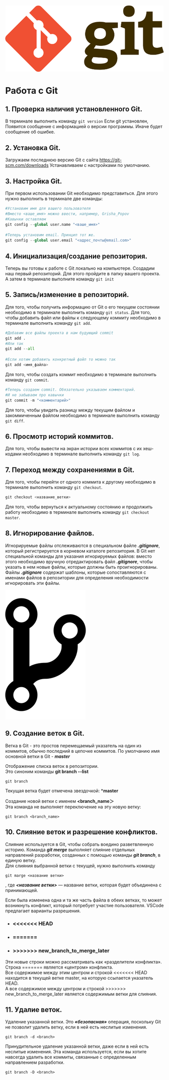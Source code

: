 ![logo](Git-Logo-2Color.png)
# Работа с Git

## 1. Проверка наличия установленного Git.
В терминале выполнить команду `git version`
Если git установлен, Появится сообщение с информацией о версии программы.
Иначе будет сообщение об ошибке.

## 2. Установка Git.
Загружаем последнюю версию Git с сайта https://git-scm.com/downloads Устанавливаем с настройками по умолчанию.

## 3. Настройка Git.
При первом использовании Git необходимо представиться.
Для этого нужно выполнить в терминале две команды:
```python
#Установим имя для вашего пользователя
#Вместо <ваше_имя> можно ввести, например, Grisha_Popov
#Кавычки оставляем
git config --global user.name "<ваше_имя>"

#Теперь установим email. Принцип тот же.
git config --global user.email "<адрес_почты@email.com>"
```

## 4. Инициализация/создание репозитория.
Теперь вы готовы к работе с Git локально на компьютере.
Создадим наш первый репозиторий. Для этого пройдите в папку вашего проекта.
А затем в терминале выполните команду `git init`

## 5. Запись/изменение в репозиторий.
Для того, чтобы получить информацию от Git о его текущем состоянии необходимо в терминале выполнить команду `git status`.
Для того, чтобы добавить файл или файлы к следующему коммиту необходимо в терминале выполнить команду `git add`.
```python
#Добавим все файлы проекта в нам будующий commit
git add .
#Или так
git add --all

#Если хотим добавить конкретный файл то можно так
git add <имя_файла> 
```
Для того, чтобы создать коммит необходимо в терминале выполнить команду `git commit`.
```python
#Теперь создаем commit. Обязательно указываем комментарий.
#И не забываем про кавычки
git commit -m "<комментарий>"
```
Для того, чтобы увидеть разницу между текущим файлом и закоммиченным файлом необходимо в терминале выполнить команду `git diff`.

## 6. Просмотр историй коммитов.
Для того, чтобы вывести на экран истории всех коммитов с их хеш-кодами необходимо в терминале выполнить команду `git log`.

## 7. Переход между сохранениями в Git.
Для того, чтобы перейти от одного коммита к другому необходимо в терминале выполнить команду `git checkout`.
```python
git checkout <название_ветки>
```
Для того, чтобы вернуться к актуальному состоянию и продолжить работу необходимо в терминале выполнить команду `git checkout master`.

## 8. Игнорирование файлов.
Игнорируемые файлы отслеживаются в специальном файле ***.gitignore***, который регистрируется в корневом каталоге репозитория. В Git нет специальной команды для указания игнорируемых файлов: вместо этого необходимо вручную отредактировать файл ***.gitignore***, чтобы указать в нем новые файлы, которые должны быть проигнорированы. Файлы ***.gitignore*** содержат шаблоны, которые сопоставляются с именами файлов в репозитории для определения необходимости игнорировать эти файлы.


![branch](Octicons-git-branch.svg.png)
## 9. Создание веток в Git.
Ветка в Git - это простов перемещаемый указатель на один из коммитов, обычно последний в цепочке коммитов.
По умолчанию имя основной ветки в Git - ***master***

Отображение списка веток в репозитории.\
Это синоним команды **git branch --list**
```
git branch
```
Текущая ветка будет отмечена звездочкой: ***master**

Создание новой ветки с именем **<branch_name＞**\
Эта команда не выполняет переключение на эту новую ветку:
```
git branch <branch_name>
```

## 10. Слияние веток и разрешение конфликтов.
Слияние используется в Git, чтобы собрать воедино разветвленную историю. Команда ***git merge*** выполняет слияние отдельных направлений разработки, созданных с помощью команды ***git branch***, в единую ветку.\
Для слияния выбранной ветки с текущей, нужно выполнить команду
```
git marge <название ветки>
```
, где ***<название ветки>*** — название ветки, которая будет объединена с принимающей.

Если была изменена одна и та же часть файла в обеих ветках, то может возникнуть конфликт, который потребует участие пользователя. VSCode предлагает варианты разрешения.

* ### <<<<<<< HEAD
* ### =======
* ### >>>>>>> new_branch_to_merge_later

Эти новые строки можно рассматривать как «разделители конфликта».\
Строка ======= является «центром» конфликта. \
Все содержимое между этим центром и строкой <<<<<<< HEAD находится в текущей ветке master, на которую ссылается указатель HEAD.\
 А все содержимое между центром и строкой >>>>>>> new_branch_to_merge_later является содержимым ветки для слияния.

## 11. Удалие веток.
Удаление указанной ветки. Это ***«безопасная»*** операция, поскольку Git не позволит удалить ветку, если в ней есть неслитые изменения.
```
git branch -d <branch>
```

Принудительное удаление указанной ветки, даже если в ней есть неслитые изменения. Эта команда используется, если вы хотите навсегда удалить все коммиты, связанные с определенным направлением разработки.
```
git branch -D <branch>
```
